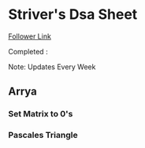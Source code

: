 
# Striver's Dsa Sheet

[Follower Link](https://takeuforward.org/interviews/strivers-sde-sheet-top-coding-interview-problems)

Completed :

Note: Updates Every Week

## Arrya

### Set Matrix to 0's
### Pascales Triangle
